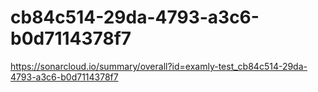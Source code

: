 # cb84c514-29da-4793-a3c6-b0d7114378f7
https://sonarcloud.io/summary/overall?id=examly-test_cb84c514-29da-4793-a3c6-b0d7114378f7
